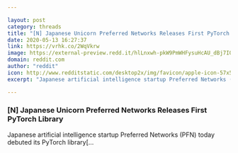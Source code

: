 ```yaml
---

layout: post
category: threads
title: "[N] Japanese Unicorn Preferred Networks Releases First PyTorch Library"
date: 2020-05-13 16:27:37
link: https://vrhk.co/2WqVkrw
image: https://external-preview.redd.it/hlLnxwh-pkW9PmWHFysuHcAU_dBj7IQ141OU8d2YEMM.jpg?width=200&height=104.712041885&auto=webp&crop=200:104.712041885,smart&s=993960e3cda71384e2f1a0c8cae09d414fa31fc5
domain: reddit.com
author: "reddit"
icon: http://www.redditstatic.com/desktop2x/img/favicon/apple-icon-57x57.png
excerpt: "Japanese artificial intelligence startup Preferred Networks (PFN) today debuted its PyTorch library[..."

---
```


### [N] Japanese Unicorn Preferred Networks Releases First PyTorch Library

Japanese artificial intelligence startup Preferred Networks (PFN) today debuted its PyTorch library[...